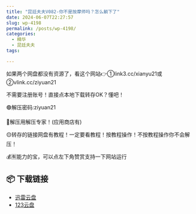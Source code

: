 ```yaml
---
title: "昆廷夫夫V082-你不是按摩师吗？怎么躺下了"
date: 2024-06-07T22:27:57
slug: wp-4198
permalink: /posts/wp-4198/
categories:
  - 精华
  - 昆廷夫夫
tags:

---
```


如果两个网盘都没有资源了，看这个网站👉①link3.cc/xianyu21或②vlink.cc/ziyuan21

不需要注册账号！直接点本地下载转存OK？懂吧！

🟢解压密码:ziyuan21

🔵解压用解压专家！(应用商店有)

🟡转存的链接网盘有教程！一定要看教程！按教程操作！不按教程操作你不会解压！

💰🈶能力的宝，可以点左下角赞赏支持一下网站运行

## 📦 下载链接
- [迅雷云盘](https://blziyuan21.com/pay-download/4198?key=7d6deab1d8&down_id=0)
- [123云盘](https://blziyuan21.com/pay-download/4198?key=7d6deab1d8&down_id=1)


